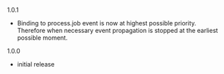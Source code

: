 1.0.1

- Binding to process.job event is now at highest possible priority. Therefore when necessary event propagation is
 stopped at the earliest possible moment.

1.0.0

- initial release